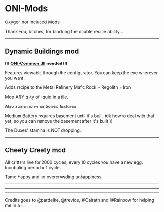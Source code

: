 # ONI-Mods
Oxygen not Included Mods

Thank you, bitches, for blocking the double recipe ability...

-------------
Dynamic Buildings mod
----

**!!! [ONI-Common.dll](https://github.com/javisar/ONI-Modloader-Mods/tree/master/Mods) needed !!!** 

Features viewable through the configurator. You can keep the exe wherever you want.

Adds recipe to the Metal Refinery Mafic Rock + Regolith = Iron

Mop ANY q-ty of liquid in a tile.

Also some non-mentioned features

Medium Battery requires basement until it's built, idk how to deal with that yet, so you can remove the basement after it's built ))

The Dupes' stamina is NOT dropping.

-------------
Cheety Creety mod
----
All critters live for 2000 cycles, every 10 cycles you have a new egg. Incubating period = 1 cycle.

Tame Happy and no overcrowding unhappiness.

------------------
------------------
------------------

Credits goes to @pardeike, @trevice, @Cairath and @Rainbow for helping me in all.
